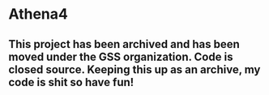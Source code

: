 # Athena4

## This project has been archived and has been moved under the GSS organization. Code is closed source. Keeping this up as an archive, my code is shit so have fun!
